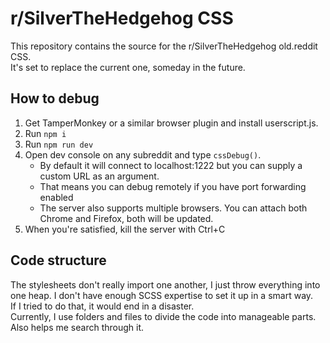 # r/SilverTheHedgehog CSS
This repository contains the source for the r/SilverTheHedgehog old.reddit CSS.  
It's set to replace the current one, someday in the future.  

## How to debug
1) Get TamperMonkey or a similar browser plugin and install userscript.js.  
2) Run `npm i`  
3) Run `npm run dev`  
4) Open dev console on any subreddit and type `cssDebug()`.  
    - By default it will connect to localhost:1222 but you can supply a custom URL as an argument.  
    - That means you can debug remotely if you have port forwarding enabled  
    - The server also supports multiple browsers. You can attach both Chrome and Firefox, both will be updated.  
5) When you're satisfied, kill the server with Ctrl+C  

## Code structure
The stylesheets don't really import one another, I just throw everything into one heap. I don't have enough SCSS expertise to set it up in a smart way.  
If I tried to do that, it would end in a disaster.  
Currently, I use folders and files to divide the code into manageable parts. Also helps me search through it.  